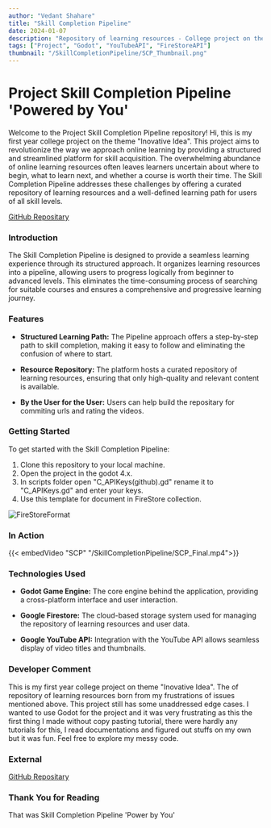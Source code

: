 ```yaml
---
author: "Vedant Shahare"
title: "Skill Completion Pipeline"
date: 2024-01-07
description: "Repository of learning resources - College project on theme 'Innovative Idea'"
tags: ["Project", "Godot", "YouTubeAPI", "FireStoreAPI"]
thumbnail: "/SkillCompletionPipeline/SCP_Thumbnail.png"
---
```


# Project Skill Completion Pipeline 'Powered by You'

Welcome to the Project Skill Completion Pipeline repository! Hi, this is my first year college project on the theme "Inovative Idea". This project aims to revolutionize the way we approach online learning by providing a structured and streamlined platform for skill acquisition. The overwhelming abundance of online learning resources often leaves learners uncertain about where to begin, what to learn next, and whether a course is worth their time. The Skill Completion Pipeline addresses these challenges by offering a curated repository of learning resources and a well-defined learning path for users of all skill levels.

[GitHub Repositary](https://github.com/VedantS-32/Project_SkillCompletionPipeline.git)

### Introduction

The Skill Completion Pipeline is designed to provide a seamless learning experience through its structured approach. It organizes learning resources into a pipeline, allowing users to progress logically from beginner to advanced levels. This eliminates the time-consuming process of searching for suitable courses and ensures a comprehensive and progressive learning journey.

### Features

- **Structured Learning Path:** The Pipeline approach offers a step-by-step path to skill completion, making it easy to follow and eliminating the confusion of where to start.

- **Resource Repository:** The platform hosts a curated repository of learning resources, ensuring that only high-quality and relevant content is available.

- **By the User for the User:** Users can help build the repositary for commiting urls and rating the videos.

### Getting Started

To get started with the Skill Completion Pipeline:

1. Clone this repository to your local machine.
2. Open the project in the godot 4.x.
3. In scripts folder open "C_APIKeys(github).gd" rename it to "C_APIKeys.gd" and enter your keys.
4. Use this template for document in FireStore collection.

![FireStoreFormat](/SkillCompletionPipeline/FireStoreFormat.png)

### In Action

{{< embedVideo "SCP" "/SkillCompletionPipeline/SCP_Final.mp4">}}

### Technologies Used

- **Godot Game Engine:** The core engine behind the application, providing a cross-platform interface and user interaction.

- **Google Firestore:** The cloud-based storage system used for managing the repository of learning resources and user data.

- **Google YouTube API:** Integration with the YouTube API allows seamless display of video titles and thumbnails.

### Developer Comment

This is my first year college project on theme "Inovative Idea". The of repository of learning resources born from my frustrations of issues mentioned above. This project still has some unaddressed edge cases. I wanted to use Godot for the project and it was very frustrating as this the first thing I made without copy pasting tutorial, there were hardly any tutorials for this, I read documentations and figured out stuffs on my own but it was fun. Feel free to explore my messy code.

### External

[GitHub Repositary](https://github.com/VedantS-32/Project_SkillCompletionPipeline.git)

### Thank You for Reading

That was Skill Completion Pipeline 'Power by You'
